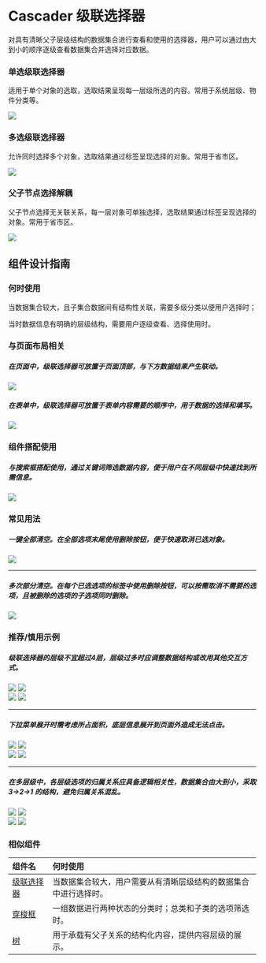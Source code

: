 # Cascader 级联选择器

对具有清晰父子层级结构的数据集合进行查看和使用的选择器，用户可以通过由大到小的顺序逐级查看数据集合并选择对应数据。


### 单选级联选择器

适用于单个对象的选取，选取结果呈现每一层级所选的内容。常用于系统层级、物件分类等。

<img src="https://oteam-tdesign-1258344706.cos.ap-guangzhou.myqcloud.com/site/design/image2020-8-12_16-50-36.png"/>

### 多选级联选择器

允许同时选择多个对象，选取结果通过标签呈现选择的对象。常用于省市区。

<img src="https://oteam-tdesign-1258344706.cos.ap-guangzhou.myqcloud.com/site/design/image2020-8-12_17-14-47.png"/>

### 父子节点选择解耦

父子节点选择无关联关系，每一层对象可单独选择，选取结果通过标签呈现选择的对象。常用于省市区。

<img src="https://oteam-tdesign-1258344706.cos.ap-guangzhou.myqcloud.com/site/design/image2020-9-23_15-9-49.png"/>


## 组件设计指南

### 何时使用

当数据集合较大，且子集合数据间有结构性关联，需要多级分类以便用户选择时；


当时数据信息有明确的层级结构，需要用户逐级查看、选择使用时。


### 与页面布局相关

##### 在页面中，级联选择器可放置于页面顶部，与下方数据结果产生联动。
<div class="legend">
  <div class="item">
    <img src="https://oteam-tdesign-1258344706.cos.ap-guangzhou.myqcloud.com/site/design/%E7%BA%A7%E8%81%94-1@2x.png" />
    <em></em>
  </div>


</div>


##### 在表单中，级联选择器可放置于表单内容需要的顺序中，用于数据的选择和填写。


<div class="legend">
  <div class="item">
    <img src="https://oteam-tdesign-1258344706.cos.ap-guangzhou.myqcloud.com/site/design/%E7%BA%A7%E8%81%94-2@2x.png" />
    <em></em>
  </div>

</div>


### 组件搭配使用

##### 与搜索框搭配使用，通过关键词筛选数据内容，便于用户在不同层级中快速找到所需信息。 

<div class="legend">
  <div class="item">
    <img src="https://oteam-tdesign-1258344706.cos.ap-guangzhou.myqcloud.com/site/design/%E7%BA%A7%E8%81%94-3@2x.png" />
    <em></em>
  </div>


</div>

### 常见用法

##### 一键全部清空。在全部选项末尾使用删除按钮，便于快速取消已选对象。 

<div class="legend">
  <div class="item">
    <img src="https://oteam-tdesign-1258344706.cos.ap-guangzhou.myqcloud.com/site/design/%E7%BA%A7%E8%81%94-4@2x.png" />
    <em></em>
  </div>

  <div class="item"></div>
</div>

<hr />

##### 多次部分清空。在每个已选选项的标签中使用删除按钮，可以按需取消不需要的选项，且被删除的选项的子选项同时删除。

<div class="legend">
  <div class="item">
    <img src="https://oteam-tdesign-1258344706.cos.ap-guangzhou.myqcloud.com/site/design/%E7%BA%A7%E8%81%94-5@2x.png" />
    <em></em>
  </div>

 
</div>

### 推荐/慎用示例

##### 级联选择器的层级不宜超过4层，层级过多时应调整数据结构或改用其他交互方式。

<div class="legend">
  <div class="item">
    <img src="https://oteam-tdesign-1258344706.cos.ap-guangzhou.myqcloud.com/site/design/%E7%BA%A7%E8%81%94-6@2x.png" />
    <img class="tag" src="https://oteam-tdesign-1258344706.cos.ap-guangzhou.myqcloud.com/site/doc/good.png" />
  </div>

  <div class="item">
    <img src="https://oteam-tdesign-1258344706.cos.ap-guangzhou.myqcloud.com/site/design/%E7%BA%A7%E8%81%94-7@2x.png" />
    <img class="tag" src="https://oteam-tdesign-1258344706.cos.ap-guangzhou.myqcloud.com/site/doc/bad.png" />
  </div>
</div>

<hr />

##### 下拉菜单展开时需考虑所占面积，底层信息展开到页面外造成无法点击。

<div class="legend">
  <div class="item">
    <img src="https://oteam-tdesign-1258344706.cos.ap-guangzhou.myqcloud.com/site/design/%E7%BA%A7%E8%81%94-8@2x.png" />
    <img class="tag" src="https://oteam-tdesign-1258344706.cos.ap-guangzhou.myqcloud.com/site/doc/good.png" />
  </div>

  <div class="item">
    <img src="https://oteam-tdesign-1258344706.cos.ap-guangzhou.myqcloud.com/site/design/%E7%BA%A7%E8%81%94-9@2x.png" />
    <img class="tag" src="https://oteam-tdesign-1258344706.cos.ap-guangzhou.myqcloud.com/site/doc/bad.png" />
  </div>
</div>

<hr />

##### 在多层级中，各层级选项的归属关系应具备逻辑相关性，数据集合由大到小，采取 3→2→1 的结构，避免归属关系混乱。

<div class="legend">
  <div class="item">
    <img src="https://oteam-tdesign-1258344706.cos.ap-guangzhou.myqcloud.com/site/design/%E7%BA%A7%E8%81%94-10@2x.png" />
    <img class="tag" src="https://oteam-tdesign-1258344706.cos.ap-guangzhou.myqcloud.com/site/doc/good.png" />
  </div>

  <div class="item">
    <img src="https://oteam-tdesign-1258344706.cos.ap-guangzhou.myqcloud.com/site/design/%E7%BA%A7%E8%81%94-11@2x.png" />
    <img class="tag" src="https://oteam-tdesign-1258344706.cos.ap-guangzhou.myqcloud.com/site/doc/bad.png" />
  </div>
</div>


### 相似组件

| 组件名     | 何时使用                                                   |
| :-----     | :--------------------------------------------------------- |
| [级联选择器](./cascader) | 当数据集合较大，用户需要从有清晰层级结构的数据集合中进行选择时。     |
| [穿梭框](./transfer)     | 一组数据进行两种状态的分类时；总类和子类的选项筛选时。     |
| [树](./tree)         | 用于承载有父子关系的结构化内容，提供内容层级的展示。       |
